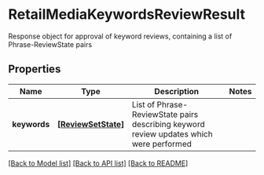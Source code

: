 # RetailMediaKeywordsReviewResult

Response object for approval of keyword reviews, containing a list of Phrase-ReviewState pairs

## Properties
Name | Type | Description | Notes
------------ | ------------- | ------------- | -------------
**keywords** | [**[ReviewSetState]**](ReviewSetState.md) | List of Phrase-ReviewState pairs describing keyword review updates which were performed | 

[[Back to Model list]](../README.md#documentation-for-models) [[Back to API list]](../README.md#documentation-for-api-endpoints) [[Back to README]](../README.md)


